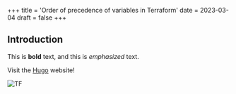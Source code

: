 +++
title = 'Order of precedence of variables in Terraform'
date = 2023-03-04
draft = false
+++

## Introduction

This is **bold** text, and this is *emphasized* text.

Visit the [Hugo](https://gohugo.io) website!


![TF](images/001-tf-var-precedence.png)